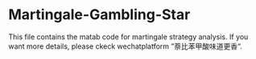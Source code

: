 # Martingale-Gambling-Star
This file contains the matab code for martingale strategy analysis. If you want more details, please ckeck wechatplatform ”萘比苯甲酸味道更香“.
